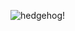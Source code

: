 ![hedgehog!](https://user-images.githubusercontent.com/82875964/115391081-5887b600-a1df-11eb-9a75-a6d6cddbb454.png)
